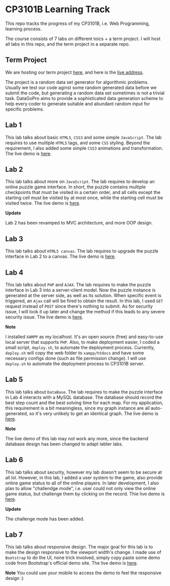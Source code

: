 # CP3101B Learning Track

This repo tracks the progress of my CP3101B, i.e. Web Programming, learning process. 

The course consists of 7 labs on different toics + a term project. I will host all labs in this repo, and the term project in a separate repo.

## Term Project
We are hosting our term project [here](https://github.com/nevet/datagopro), and here is the [live address](datagopro.com).

The project is a random data set generator for algorithmic problems. Usually we test our code aginst some random generated data before we submit the code, but generating a random data set sometimes is not a trivial task. DataGoPro aims to provide a sophisticated data generation scheme to help every coder to generate suitable and abundant random input for specific problems.

## Lab 1

This lab talks about basic `HTML5`, `CSS3` and some simple `JavaScript`. The lab requires to use multiple `HTML5` tags, and some `CSS` styling. Beyond the requirement, I also added some simple `CSS3` animations and transformation. The live demo is [here](http://cp3101b.comp.nus.edu.sg/~huangda/lab1).

## Lab 2

This lab talks about more on `JavaScript`. The lab requires to develop an online puzzle game interface. In short, the puzzle contains multiple checkpoints that must be visited in a certain order, and all cells except the starting cell must be visited by at most once, while the starting cell must be visited twice. The live demo is [here](http://cp3101b.comp.nus.edu.sg/~huangda/lab2).

**Update**

Lab 2 has been revamped to MVC architecture, and more OOP design.

## Lab 3

This lab talks about `HTML5 canvas`. The lab requires to upgrade the puzzle interface in Lab 2 to a canvas. The live demo is [here](http://cp3101b.comp.nus.edu.sg/~huangda/lab3).

## Lab 4

This lab talks about `PHP` and `AJAX`. The lab requires to make the puzzle interface in Lab 3 into a server-client model. Now the puzzle instance is generated at the server side, as well as its solution. When specific event is triggered, an `Ajax` call will be fired to obtain the result. In this lab, I used `GET` request instead of `POST` since there's nothing to submit. As for security issue, I will look it up later and change the method if this leads to any severe security issue. The live demo is [here](http://cp3101b.comp.nus.edu.sg/~huangda/lab4).

**Note**

I installed `XAMPP` as my localhost. It's an open source (free) and easy-to-use local server that supports `PHP`. Also, to make deployment easier, I coded a small script, `deploy.sh`, to automate the deployment process. Currently, `deploy.sh` will copy the web folder to `xampp/htdocs` and have some necessary configs done (such as file permission change). I will use `deploy.sh` to automate the deployment process to CP3101B server.

## Lab 5

This lab talks about `DataBase`. The lab requires to make the puzzle interface in Lab 4 interacts with a MySQL database. The database should record the best step count and the best solving time for each map. For my application, this requirement is a bit meaningless, since my graph instance are all auto-generated, so it's very unlikely to get an identical graph. The live demo is [here](http://cp3101b.comp.nus.edu.sg/~huangda/lab5).

**Note**

The live demo of this lab may not work any more, since the backend database design has been changed to adapt labter labs.

## Lab 6

This lab talks about security, however my lab doesn't seem to be secure at all lol. However, in this lab, I added a user system to the game, also provide online game status to all of the online players. In later development, I also plan to allow "challendge mode", i.e. user could not only view the online game status, but challenge them by clicking on the record. Thie live demo is [here](http://cp3101b.comp.nus.edu.sg/~huangda/lab6).

**Update**

The challenge mode has been added.

## Lab 7

This lab talks about responsive design. The major goal for this lab is to make the design responsive to the viewport width's change. I made use of ```Bootstrap``` to do the UI, none trick involved, simply copy paste some demo code from Bootstrap's official demo site. The live demo is [here](http://cp3101b.comp.nus.edu.sg/~huangda/lab7).

**Note** You could use your mobile to access the demo to feel the responsive design :)
